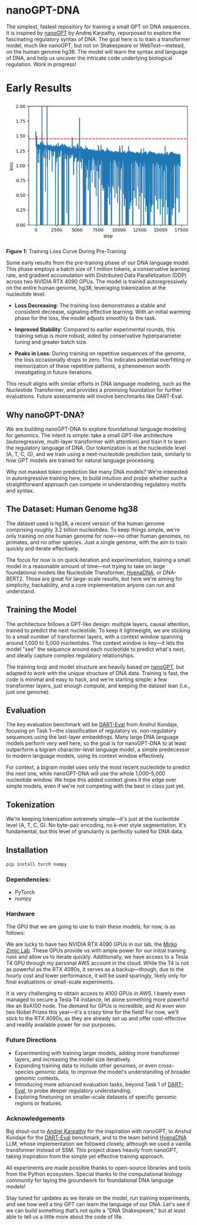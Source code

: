 # nanoGPT-DNA

The simplest, fastest repository for training a small GPT on DNA sequences. It is inspired by [nanoGPT](https://github.com/karpathy/nanoGPT) by Andrej Karpathy, repurposed to explore the fascinating regulatory syntax of DNA. The goal here is to train a transformer model, much like nanoGPT, but not on Shakespeare or WebText—instead, on the human genome hg38. The model will learn the syntax and language of DNA, and help us uncover the intricate code underlying biological regulation. Work in progress!

# Early Results

![Figure 1](/figures/output.png)

**Figure 1:** Training Loss Curve During Pre-Training

Some early results from the pre-training phase of our DNA language model. This phase employs a batch size of 1 million tokens, a conservative learning rate, and gradient accumulation with Distributed Data Parallelization (DDP) across two NVIDIA RTX 4090 GPUs. The model is trained autoregressively on the entire human genome, hg38, leveraging tokenization at the nucleotide level.

- **Loss Decreasing**: The training loss demonstrates a stable and consistent decrease, signaling effective learning. With an initial warming phase for the loss, the model adjusts smoothly to the task.
  
- **Improved Stability**: Compared to earlier experimental rounds, this training setup is more robust, aided by conservative hyperparameter tuning and greater batch size.

- **Peaks in Loss**: During training on repetitive sequences of the genome, the loss occasionally drops to zero. This indicates potential overfitting or memorization of these repetitive patterns, a phenomenon worth investigating in future iterations.

This result aligns with similar efforts in DNA language modeling, such as the Nucleotide Transformer, and provides a promising foundation for further evaluations. Future assessments will involve benchmarks like DART-Eval.

## Why nanoGPT-DNA?

We are building nanoGPT-DNA to explore foundational language modeling for genomics. The intent is simple: take a small GPT-like architecture (autoregressive, multi-layer transformer with attention) and train it to learn the regulatory language of DNA. Our tokenization is at the nucleotide level (A, T, C, G), and we train using a next-nucleotide prediction task, similarly to how GPT models are trained for natural language processing.

Why not masked token prediction like many DNA models? We're interested in autoregressive training here, to build intuition and probe whether such a straightforward approach can compete in understanding regulatory motifs and syntax.

## The Dataset: Human Genome hg38

The dataset used is hg38, a recent version of the human genome comprising roughly 3.2 billion nucleotides. To keep things simple, we're only training on one human genome for now—no other human genomes, no primates, and no other species. Just a single genome, with the aim to train quickly and iterate effectively.

The focus for now is on quick iteration and experimentation, training a small model in a reasonable amount of time—not trying to take on large foundational models like Nucleotide Transformer, [HyenaDNA](https://github.com/HazyResearch/hyena-dna), or DNA-BERT2. Those are great for large-scale results, but here we're aiming for simplicity, hackability, and a core implementation anyone can run and understand.

## Training the Model

The architecture follows a GPT-like design: multiple layers, causal attention, trained to predict the next nucleotide. To keep it lightweight, we are sticking to a small number of transformer layers, with a context window spanning around 1,000 to 5,000 nucleotides. The context window is key—it lets the model "see" the sequence around each nucleotide to predict what's next, and ideally capture complex regulatory relationships.

The training loop and model structure are heavily based on [nanoGPT](https://github.com/karpathy/nanoGPT), but adapted to work with the unique structure of DNA data. Training is fast, the code is minimal and easy to hack, and we're starting simple: a few transformer layers, just enough compute, and keeping the dataset lean (i.e., just one genome).

## Evaluation

The key evaluation benchmark will be [DART-Eval](https://github.com/kundajelab/dart-eval) from Anshul Kundaje, focusing on Task 1—the classification of regulatory vs. non-regulatory sequences using the last-layer embeddings. Many large DNA language models perform very well here, so the goal is for nanoGPT-DNA to at least outperform a bigram character-level language model, a simple predecessor to modern language models, using its context window effectively.

For context, a bigram model uses only the most recent nucleotide to predict the next one, while nanoGPT-DNA will use the whole 1,000–5,000 nucleotide window. We hope this added context gives it the edge over simple models, even if we're not competing with the best in class just yet.

## Tokenization

We're keeping tokenization extremely simple—it's just at the nucleotide level (A, T, C, G). No byte-pair encoding, no k-mer style segmentation. It's fundamental, but this level of granularity is perfectly suited for DNA data.

## Installation

```bash
pip install torch numpy
```

### Dependencies:

- PyTorch
- numpy

### Hardware

The GPU that we are going to use to train these models, for now, is as follows:

We are lucky to have two NVIDIA RTX 4090 GPUs in our lab, the [Mirko Zimic Lab](https://scholar.google.com/citations?hl=en&user=J7KkjscAAAAJ&view_op=list_works&sortby=pubdate). These GPUs provide us with ample power for our initial training runs and allow us to iterate quickly. Additionally, we have access to a Tesla T4 GPU through my personal AWS account in the cloud. While the T4 is not as powerful as the RTX 4090s, it serves as a backup—though, due to the hourly cost and lower performance, it will be used sparingly, likely only for final evaluations or small-scale experiments.

It is very challenging to obtain access to A100 GPUs in AWS. I barely even managed to secure a Tesla T4 instance, let alone something more powerful like an 8xA100 node. The demand for GPUs is incredible, and AI even won two Nobel Prizes this year—it's a crazy time for the field! For now, we'll stick to the RTX 4090s, as they are already set up and offer cost-effective and readily available power for our purposes.

### Future Directions

- Experimenting with training larger models, adding more transformer layers, and increasing the model size iteratively.
- Expanding training data to include other genomes, or even cross-species genomic data, to improve the model's understanding of broader genomic contexts.
- Introducing more advanced evaluation tasks, beyond Task 1 of [DART-Eval](https://github.com/kundajelab/dart-eval), to probe deeper regulatory understanding.
- Exploring finetuning on smaller-scale datasets of specific genomic regions or features.

### Acknowledgements

Big shout-out to [Andrej Karpathy](https://github.com/karpathy/nanoGPT) for the inspiration with nanoGPT, to Anshul Kundaje for the [DART-Eval](https://github.com/kundajelab/dart-eval) benchmark, and to the team behind [HyenaDNA](https://github.com/HazyResearch/hyena-dna) LLM, whose implementation we followed closely, although we used a vanilla transformer instead of SSM. This project draws heavily from nanoGPT, taking inspiration from the simple yet effective training approach.

All experiments are made possible thanks to open-source libraries and tools from the Python ecosystem. Special thanks to the computational biology community for laying the groundwork for foundational DNA language models!

Stay tuned for updates as we iterate on the model, run training experiments, and see how well a tiny GPT can learn the language of our DNA. Let's see if we can build something that’s not quite a "DNA Shakespeare," but at least able to tell us a little more about the code of life.
